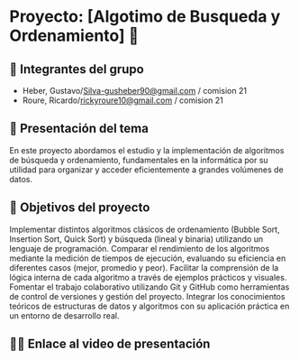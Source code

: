 # Proyecto: [Algotimo de Busqueda y Ordenamiento] 🚀

## 👥 Integrantes del grupo

- Heber, Gustavo/Silva-gusheber90@gmail.com / comision 21
- Roure, Ricardo/rickyroure10@gmail.com / comision 21




## 📘 Presentación del tema

En este proyecto abordamos el estudio y la implementación de algoritmos de búsqueda y ordenamiento, fundamentales en la informática por su utilidad para organizar y acceder eficientemente a grandes volúmenes de datos.

## 🎯 Objetivos del proyecto

Implementar distintos algoritmos clásicos de ordenamiento (Bubble Sort, Insertion Sort, Quick Sort) y búsqueda (lineal y binaria) utilizando un lenguaje de programación.
Comparar el rendimiento de los algoritmos mediante la medición de tiempos de ejecución, evaluando su eficiencia en diferentes casos (mejor, promedio y peor).
Facilitar la comprensión de la lógica interna de cada algoritmo a través de ejemplos prácticos y visuales.
Fomentar el trabajo colaborativo utilizando Git y GitHub como herramientas de control de versiones y gestión del proyecto.
Integrar los conocimientos teóricos de estructuras de datos y algoritmos con su aplicación práctica en un entorno de desarrollo real.

## 🔗🎥 Enlace al video de presentación

